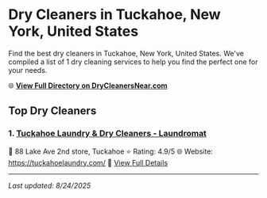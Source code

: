 # Dry Cleaners in Tuckahoe, New York, United States

Find the best dry cleaners in Tuckahoe, New York, United States. We've compiled a list of 1 dry cleaning services to help you find the perfect one for your needs.

🌐 **[View Full Directory on DryCleanersNear.com](https://drycleanersnear.com/city/US/New%20York/Tuckahoe)**

## Top Dry Cleaners

### 1. [Tuckahoe Laundry & Dry Cleaners - Laundromat](https://drycleanersnear.com/dryCleaner/686dcd3704b0376d46bba56b/tuckahoe-laundry-dry-cleaners-laundromat)
📍 88 Lake Ave 2nd store, Tuckahoe
⭐ Rating: 4.9/5
🌐 Website: https://tuckahoelaundry.com/
🔗 [View Full Details](https://drycleanersnear.com/dryCleaner/686dcd3704b0376d46bba56b/tuckahoe-laundry-dry-cleaners-laundromat)


---

*Last updated: 8/24/2025*
